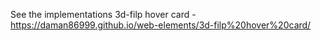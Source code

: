 See the implementations 
3d-filp hover card - https://daman86999.github.io/web-elements/3d-filp%20hover%20card/

